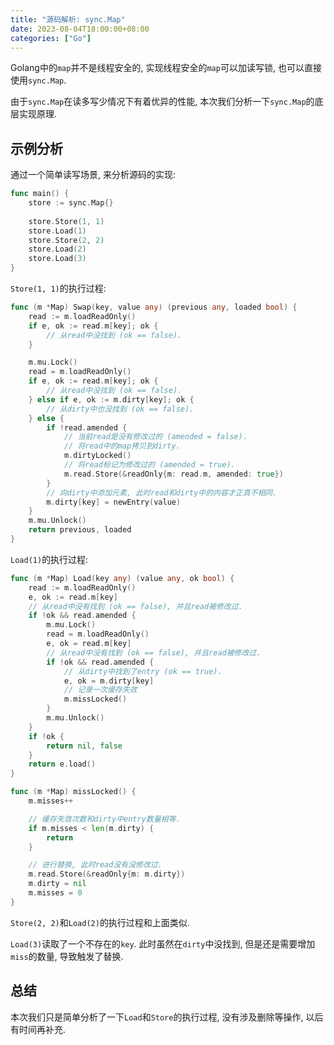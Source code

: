```yaml
---
title: "源码解析: sync.Map"
date: 2023-08-04T18:00:00+08:00
categories: ["Go"]
---
```


Golang中的`map`并不是线程安全的, 实现线程安全的`map`可以加读写锁, 也可以直接使用`sync.Map`.

由于`sync.Map`在读多写少情况下有着优异的性能, 本次我们分析一下`sync.Map`的底层实现原理.

<!--more-->

## 示例分析

通过一个简单读写场景, 来分析源码的实现:

```go
func main() {
	store := sync.Map{}
	
	store.Store(1, 1)
	store.Load(1)
	store.Store(2, 2)
	store.Load(2)
	store.Load(3)
}
```

`Store(1, 1)`的执行过程:

```go
func (m *Map) Swap(key, value any) (previous any, loaded bool) {
	read := m.loadReadOnly()
	if e, ok := read.m[key]; ok {
		// 从read中没找到 (ok == false).
	}

	m.mu.Lock()
	read = m.loadReadOnly()
	if e, ok := read.m[key]; ok {
		// 从read中没找到 (ok == false).
	} else if e, ok := m.dirty[key]; ok {
		// 从dirty中也没找到 (ok == false).
	} else {
		if !read.amended {
            // 当前read是没有修改过的 (amended = false).
            // 将read中的map拷贝到dirty.
			m.dirtyLocked()
            // 将read标记为修改过的 (amended = true).
			m.read.Store(&readOnly{m: read.m, amended: true})
		}
        // 向dirty中添加元素, 此时read和dirty中的内容才正真不相同.
		m.dirty[key] = newEntry(value)
	}
	m.mu.Unlock()
	return previous, loaded
}
```

`Load(1)`的执行过程:

```go
func (m *Map) Load(key any) (value any, ok bool) {
	read := m.loadReadOnly()
	e, ok := read.m[key]
    // 从read中没有找到 (ok == false), 并且read被修改过.
	if !ok && read.amended {
		m.mu.Lock()
		read = m.loadReadOnly()
		e, ok = read.m[key]
        // 从read中没有找到 (ok == false), 并且read被修改过.
		if !ok && read.amended {
            // 从dirty中找到了entry (ok == true).
			e, ok = m.dirty[key]
			// 记录一次缓存失效
			m.missLocked()
		}
		m.mu.Unlock()
	}
	if !ok {
		return nil, false
	}
	return e.load()
}

func (m *Map) missLocked() {
	m.misses++

    // 缓存失效次数和dirty中entry数量相等.
	if m.misses < len(m.dirty) {
		return
	}

    // 进行替换, 此时read没有没修改过.
	m.read.Store(&readOnly{m: m.dirty})
	m.dirty = nil
	m.misses = 0
}
```

`Store(2, 2)`和`Load(2)`的执行过程和上面类似.

`Load(3)`读取了一个不存在的`key`. 此时虽然在`dirty`中没找到, 但是还是需要增加`miss`的数量, 导致触发了替换.

## 总结

本次我们只是简单分析了一下`Load`和`Store`的执行过程, 没有涉及删除等操作, 以后有时间再补充.
